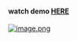 #### watch demo [HERE](https://kermit11frog.github.io/Nenime/)
[![image.png](https://i.postimg.cc/XNpt7D4d/image.png)](https://postimg.cc/fkQ88C3R)
